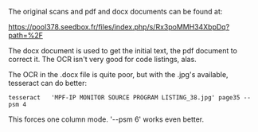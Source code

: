 The original scans and pdf and docx documents can be found at:

https://pool378.seedbox.fr/files/index.php/s/Rx3poMMH34XbpDq?path=%2F

The docx document is used to get the initial text, the pdf document to
correct it. The OCR isn't very good for code listings, alas.

The OCR in the .docx file is quite poor, but with the .jpg's available,
tesseract can do better:

    tesseract   'MPF-IP MONITOR SOURCE PROGRAM LISTING_38.jpg' page35 --psm 4

This forces one column mode. '--psm 6' works even better.
